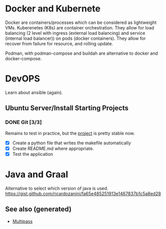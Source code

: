 # Docker and Kubernete

Docker are containers/processes which can be considered as lightweight
VMs. Kuberenetes (K8s) are container orchestration. They allow for load
balancing (2 level with ingress (external load balancing) and service
(internal load balancer)) on pods (docker containers). They allow for
recover from failure for resource, and rolling update.

Podman, with podman-compose and buildah are alternative to docker and
docker-compose.

# DevOPS

Learn about ansible (again).

## Ubuntu Server/Install Starting Projects

### <span class="done DONE">DONE</span> Git \[3/3\]

Remains to test in practice, but the
[project](https://github.com/davidpham87/new-ubuntu-config) is pretty
stable now.

-   [x] Create a python file that writes the makefile automatically
-   [x] Create README.md where appropriate.
-   [x] Test the application

# Java and Graal

Alternative to select which version of java is used.
<https://gist.github.com/ricardozanini/fa65e485251913e1467837b1c5a8ed28>

## See also (generated)

-   [Multipass](./id:555e395a-17db-430e-b416-1329d2039882)
